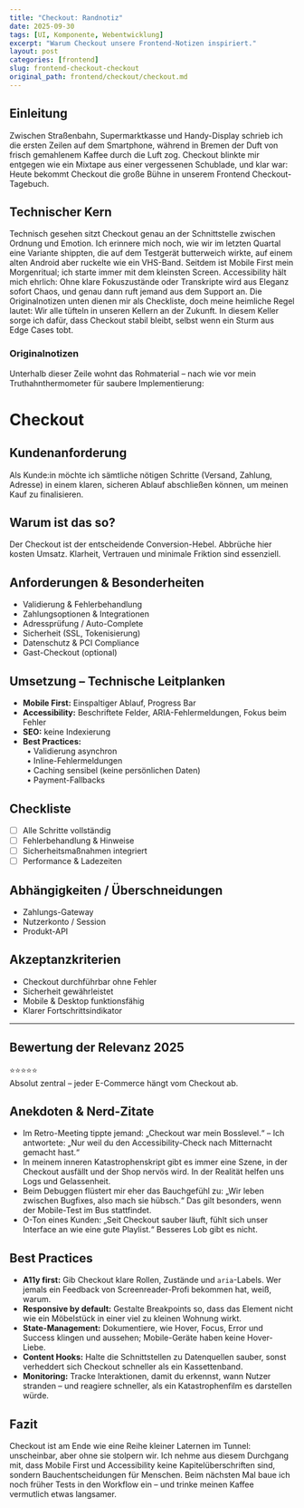 ```yaml
---
title: "Checkout: Randnotiz"
date: 2025-09-30
tags: [UI, Komponente, Webentwicklung]
excerpt: "Warum Checkout unsere Frontend-Notizen inspiriert."
layout: post
categories: [frontend]
slug: frontend-checkout-checkout
original_path: frontend/checkout/checkout.md
---
```


## Einleitung
Zwischen Straßenbahn, Supermarktkasse und Handy-Display schrieb ich die ersten Zeilen auf dem Smartphone, während in Bremen der Duft von frisch gemahlenem Kaffee durch die Luft zog. Checkout blinkte mir entgegen wie ein Mixtape aus einer vergessenen Schublade, und klar war: Heute bekommt Checkout die große Bühne in unserem Frontend Checkout-Tagebuch.

## Technischer Kern
Technisch gesehen sitzt Checkout genau an der Schnittstelle zwischen Ordnung und Emotion. Ich erinnere mich noch, wie wir im letzten Quartal eine Variante shippten, die auf dem Testgerät butterweich wirkte, auf einem alten Android aber ruckelte wie ein VHS-Band. Seitdem ist Mobile First mein Morgenritual; ich starte immer mit dem kleinsten Screen. Accessibility hält mich ehrlich: Ohne klare Fokuszustände oder Transkripte wird aus Eleganz sofort Chaos, und genau dann ruft jemand aus dem Support an. Die Originalnotizen unten dienen mir als Checkliste, doch meine heimliche Regel lautet: Wir alle tüfteln in unseren Kellern an der Zukunft. In diesem Keller sorge ich dafür, dass Checkout stabil bleibt, selbst wenn ein Sturm aus Edge Cases tobt.

### Originalnotizen
Unterhalb dieser Zeile wohnt das Rohmaterial – nach wie vor mein Truthahnthermometer für saubere Implementierung:
# Checkout

## Kundenanforderung  
Als Kunde:in möchte ich sämtliche nötigen Schritte (Versand, Zahlung, Adresse) in einem klaren, sicheren Ablauf abschließen können, um meinen Kauf zu finalisieren.

## Warum ist das so?  
Der Checkout ist der entscheidende Conversion-Hebel. Abbrüche hier kosten Umsatz. Klarheit, Vertrauen und minimale Friktion sind essenziell.

## Anforderungen & Besonderheiten  
- Validierung & Fehlerbehandlung  
- Zahlungsoptionen & Integrationen  
- Adressprüfung / Auto-Complete  
- Sicherheit (SSL, Tokenisierung)  
- Datenschutz & PCI Compliance  
- Gast-Checkout (optional)  

## Umsetzung – Technische Leitplanken  
- **Mobile First:** Einspaltiger Ablauf, Progress Bar  
- **Accessibility:** Beschriftete Felder, ARIA-Fehlermeldungen, Fokus beim Fehler  
- **SEO:** keine Indexierung  
- **Best Practices:**  
 • Validierung asynchron  
 • Inline-Fehlermeldungen  
 • Caching sensibel (keine persönlichen Daten)  
 • Payment-Fallbacks  

## Checkliste  
- [ ] Alle Schritte vollständig  
- [ ] Fehlerbehandlung & Hinweise  
- [ ] Sicherheitsmaßnahmen integriert  
- [ ] Performance & Ladezeiten  

## Abhängigkeiten / Überschneidungen  
- Zahlungs-Gateway  
- Nutzerkonto / Session  
- Produkt-API  

## Akzeptanzkriterien  
- Checkout durchführbar ohne Fehler  
- Sicherheit gewährleistet  
- Mobile & Desktop funktionsfähig  
- Klarer Fortschrittsindikator  

---

## Bewertung der Relevanz 2025  
⭐⭐⭐⭐⭐  
Absolut zentral – jeder E-Commerce hängt vom Checkout ab.

## Anekdoten & Nerd-Zitate
- Im Retro-Meeting tippte jemand: „Checkout war mein Bosslevel.“ – Ich antwortete: „Nur weil du den Accessibility-Check nach Mitternacht gemacht hast.“
- In meinem inneren Katastrophenskript gibt es immer eine Szene, in der Checkout ausfällt und der Shop nervös wird. In der Realität helfen uns Logs und Gelassenheit.
- Beim Debuggen flüstert mir eher das Bauchgefühl zu: „Wir leben zwischen Bugfixes, also mach sie hübsch.“ Das gilt besonders, wenn der Mobile-Test im Bus stattfindet.
- O-Ton eines Kunden: „Seit Checkout sauber läuft, fühlt sich unser Interface an wie eine gute Playlist.“ Besseres Lob gibt es nicht.

## Best Practices
- **A11y first:** Gib Checkout klare Rollen, Zustände und `aria`-Labels. Wer jemals ein Feedback von Screenreader-Profi bekommen hat, weiß, warum.
- **Responsive by default:** Gestalte Breakpoints so, dass das Element nicht wie ein Möbelstück in einer viel zu kleinen Wohnung wirkt.
- **State-Management:** Dokumentiere, wie Hover, Focus, Error und Success klingen und aussehen; Mobile-Geräte haben keine Hover-Liebe.
- **Content Hooks:** Halte die Schnittstellen zu Datenquellen sauber, sonst verheddert sich Checkout schneller als ein Kassettenband.
- **Monitoring:** Tracke Interaktionen, damit du erkennst, wann Nutzer stranden – und reagiere schneller, als ein Katastrophenfilm es darstellen würde.

## Fazit
Checkout ist am Ende wie eine Reihe kleiner Laternen im Tunnel: unscheinbar, aber ohne sie stolpern wir. Ich nehme aus diesem Durchgang mit, dass Mobile First und Accessibility keine Kapitelüberschriften sind, sondern Bauchentscheidungen für Menschen. Beim nächsten Mal baue ich noch früher Tests in den Workflow ein – und trinke meinen Kaffee vermutlich etwas langsamer.
